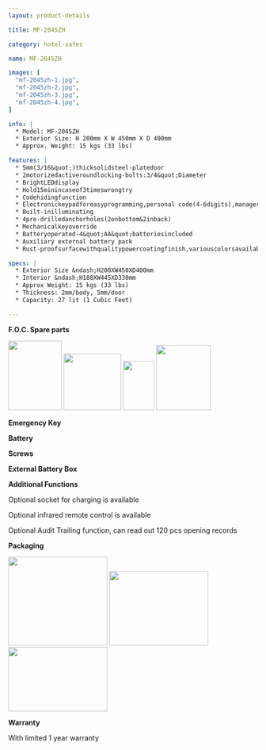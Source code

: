 ```yaml
---
layout: product-details

title: MF-2045ZH

category: hotel-safes

name: MF-2045ZH

images: [
  "mf-2045zh-1.jpg",
  "mf-2045zh-2.jpg",
  "mf-2045zh-3.jpg",
  "mf-2045zh-4.jpg",
]

info: |
  * Model: MF-2045ZH
  * Exterior Size: H 200mm X W 450mm X D 400mm
  * Approx. Weight: 15 kgs (33 lbs)

features: |
  * 5mm(3/16&quot;)thicksolidsteel-platedoor
  * 2motorizedactiveroundlocking-bolts:3/4&quot;Diameter
  * BrightLEDdisplay
  * Hold15minincaseof3timeswrongtry
  * Codehidingfunction
  * Electronickeypadforeasyprogramming,personal code(4-6digits),managercode(6digits)
  * Built-inilluminating
  * 4pre-drilledanchorholes(2onbottom&2inback)
  * Mechanicalkeyoverride
  * Batteryoperated-4&quot;AA&quot;batteriesincluded
  * Auxiliary external battery pack
  * Rust-proofsurfacewithqualitypowercoatingfinish,variouscolorsavailable

specs: |
  * Exterior Size &ndash;H200XW450XD400mm
  * Interior &ndash;H188XW445XD330mm
  * Approx Weight: 15 kgs (33 lbs)
  * Thickness: 2mm/body, 5mm/door
  * Capacity: 27 lit (1 Cubic Feet)

---
```


**F.O.C. Spare parts**

<img alt="" src="{IMAGE_CDN}/mf-2045zh-5.jpg" style="width: 108px; height: 140px;" />

<img alt="" src="{IMAGE_CDN}/mf-2045zh-6.jpg" style="width: 116px; height: 114px;" />

<img alt="" src="{IMAGE_CDN}/mf-2045zh-7.jpg" style="width: 63px; height: 99px;" />

<img alt="" src="{IMAGE_CDN}/mf-2045zh-8.jpg" style="width: 110px; height: 131px;" />

**Emergency Key**

**Battery**

**Screws**

**External Battery Box**

**Additional Functions**

Optional socket for charging is available

Optional infrared remote control is available

Optional Audit Trailing function, can read out 120 pcs opening records

**Packaging**

<img alt="" src="{IMAGE_CDN}/mf-2045zh-9.jpg" style="width: 200px; height: 179px;" />

<img alt="" src="{IMAGE_CDN}/mf-2045zh-10.jpg" style="width: 200px; height: 150px;" />

<img alt="" src="{IMAGE_CDN}/mf-2045zh-11.jpg" style="width: 200px; height: 130px;" />

**Warranty**

With limited 1 year warranty


